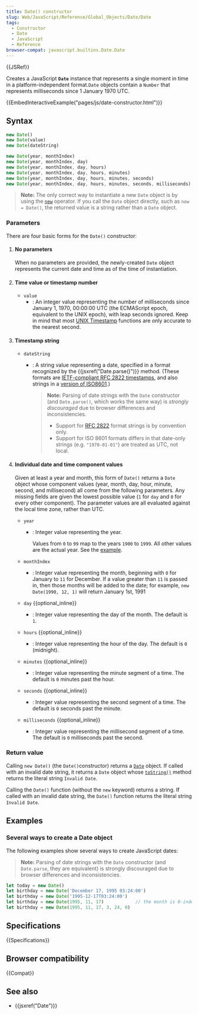 ```yaml
---
title: Date() constructor
slug: Web/JavaScript/Reference/Global_Objects/Date/Date
tags:
  - Constructor
  - Date
  - JavaScript
  - Reference
browser-compat: javascript.builtins.Date.Date
---
```

{{JSRef}}

Creates a JavaScript **`Date`** instance that represents a single moment in time
in a platform-independent format.`Date` objects contain a `Number` that
represents milliseconds since 1 January 1970 UTC.

{{EmbedInteractiveExample("pages/js/date-constructor.html")}}

## Syntax

```js
new Date()
new Date(value)
new Date(dateString)

new Date(year, monthIndex)
new Date(year, monthIndex, day)
new Date(year, monthIndex, day, hours)
new Date(year, monthIndex, day, hours, minutes)
new Date(year, monthIndex, day, hours, minutes, seconds)
new Date(year, monthIndex, day, hours, minutes, seconds, milliseconds)
```

> **Note:** The only correct way to instantiate a new `Date` object is by using
> the [`new`](/en-US/docs/Web/JavaScript/Reference/Operators/new) operator. If
> you call the `Date` object directly, such as `now = Date()`, the returned
> value is a string rather than a `Date` object.

### Parameters

There are four basic forms for the `Date()` constructor:

1.  #### No parameters

    When no parameters are provided, the newly-created `Date` object represents
    the current date and time as of the time of instantiation.

2.  #### Time value or timestamp number

    - `value`
      - : An integer value representing the number of milliseconds since January
        1, 1970, 00:00:00 UTC (the ECMAScript epoch, equivalent to the UNIX
        epoch), with leap seconds ignored. Keep in mind that most
        [UNIX Timestamp](https://pubs.opengroup.org/onlinepubs/9699919799/basedefs/V1_chap04.html#tag_04_16)
        functions are only accurate to the nearest second.

3.  #### Timestamp string

    - `dateString`

      - : A string value representing a date, specified in a format recognized
        by the {{jsxref("Date.parse()")}} method. (These formats are
        [IETF-compliant RFC 2822 timestamps](https://datatracker.ietf.org/doc/html/rfc2822#page-14),
        and also strings in a
        [version of ISO8601](https://www.ecma-international.org/ecma-262/11.0/#sec-date.parse).)

        > **Note:** Parsing of date strings with the `Date` constructor (and
        > `Date.parse()`, which works the same way) is _strongly discouraged_
        > due to browser differences and inconsistencies.
        >
        > - Support for
        >   [RFC 2822](https://datatracker.ietf.org/doc/html/rfc2822) format
        >   strings is by convention only.
        > - Support for ISO 8601 formats differs in that date-only strings (e.g.
        >   `"1970-01-01"`) are treated as UTC, not local.

4.  #### Individual date and time component values

    Given at least a year and month, this form of `Date()` returns a `Date`
    object whose component values (year, month, day, hour, minute, second, and
    millisecond) all come from the following parameters. Any missing fields are
    given the lowest possible value (`1` for `day` and `0` for every other
    component). The parameter values are all evaluated against the local time
    zone, rather than UTC.

    - `year`

      - : Integer value representing the year.

        Values from `0` to `99` map to the years `1900` to `1999`. All other
        values are the actual year. See the
        [example](/en-US/docs/Web/JavaScript/Reference/Global_Objects/Date#two_digit_years_map_to_1900_%e2%80%93_1999).

    - `monthIndex`
      - : Integer value representing the month, beginning with `0` for January
        to `11` for December. If a value greater than `11` is passed in, then
        those months will be added to the date; for example,
        `new Date(1990, 12, 1)` will return January 1st, 1991
    - `day` {{optional_inline}}
      - : Integer value representing the day of the month. The default is `1`.
    - `hours` {{optional_inline}}
      - : Integer value representing the hour of the day. The default is `0`
        (midnight).
    - `minutes` {{optional_inline}}
      - : Integer value representing the minute segment of a time. The default
        is `0` minutes past the hour.
    - `seconds` {{optional_inline}}
      - : Integer value representing the second segment of a time. The default
        is `0` seconds past the minute.
    - `milliseconds` {{optional_inline}}
      - : Integer value representing the millisecond segment of a time. The
        default is `0` milliseconds past the second.

### Return value

Calling `new Date()` (the `Date()`constructor) returns a
[`Date`](/en-US/docs/Web/JavaScript/Reference/Global_Objects/Date) object. If
called with an invalid date string, it returns a `Date` object whose
[`toString()`](/en-US/docs/Web/JavaScript/Reference/Global_Objects/Date/toString)
method returns the literal string `Invalid Date`.

Calling the `Date()` function (without the `new` keyword) returns a string. If
called with an invalid date string, the `Date()` function returns the literal
string `Invalid Date`.

## Examples

### Several ways to create a Date object

The following examples show several ways to create JavaScript dates:

> **Note:** Parsing of date strings with the `Date` constructor (and
> `Date.parse`, they are equivalent) is strongly discouraged due to browser
> differences and inconsistencies.

```js
let today = new Date()
let birthday = new Date('December 17, 1995 03:24:00')
let birthday = new Date('1995-12-17T03:24:00')
let birthday = new Date(1995, 11, 17)            // the month is 0-indexed
let birthday = new Date(1995, 11, 17, 3, 24, 0)
```

## Specifications

{{Specifications}}

## Browser compatibility

{{Compat}}

## See also

- {{jsxref("Date")}}
